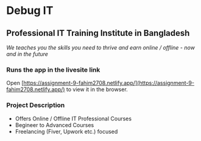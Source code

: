 # Debug IT

## Professional IT Training Institute in Bangladesh
*We teaches you the skills you need to thrive and earn online / offline - now and in the future*


### Runs the app in the livesite link
Open [https://assignment-9-fahim2708.netlify.app/](https://assignment-9-fahim2708.netlify.app/) to view it in the browser.


### Project Description
 * Offers Online / Offline IT Professional Courses
 * Begineer to Advanced Courses
 * Freelancing (Fiver, Upwork etc.) focused
